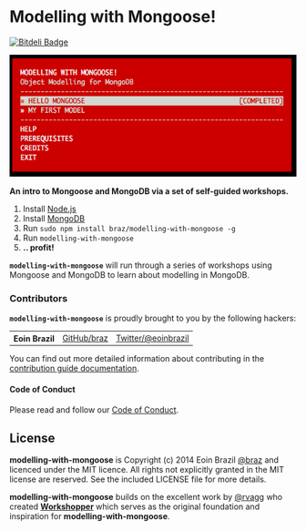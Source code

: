 # Modelling with Mongoose!

[![Bitdeli Badge](https://d2weczhvl823v0.cloudfront.net/braz/modelling-with-mongoose/trend.png)](https://bitdeli.com/free "Bitdeli Badge")

![Modelling with Mongoose !](https://github.com/braz/modelling-with-mongoose/raw/master/modelling-with-mongoose-screenshot.png)

**An intro to Mongoose and MongoDB via a set of self-guided workshops.**

  1. Install [Node.js](http://nodejs.org/)
  2. Install [MongoDB](http://mongodb.org/)
  3. Run `sudo npm install braz/modelling-with-mongoose -g`
  4. Run `modelling-with-mongoose`
  5. **.. profit!**

  <b><code>modelling-with-mongoose</code></b> will run through a series of workshops using Mongoose and MongoDB to learn about modelling in MongoDB.

### Contributors

<b><code>modelling-with-mongoose</code></b> is proudly brought to you by the following hackers:

<table><tbody>
<tr><th align="left">Eoin Brazil</th><td><a href="https://github.com/braz">GitHub/braz</a></td><td><a href="https://twitter.com/eoinbrazil">Twitter/@eoinbrazil</a></td></tr>
</tbody></table>

You can find out more detailed information about contributing in the
[contribution guide documentation][contributing].

#### Code of Conduct
Please read and follow our [Code of Conduct][coc].

## License
**modelling-with-mongoose** is Copyright (c) 2014 Eoin Brazil [@braz](https://twitter.com/eoinbrazil) and licenced under the MIT licence. All rights not explicitly granted in the MIT license are reserved. See the included LICENSE file for more details.

**modelling-with-mongoose** builds on the excellent work by [@rvagg](https://github.com/rvagg) who created **[Workshopper](https://github.com/rvagg/workshopper)** which serves as the original foundation and inspiration for **modelling-with-mongoose**.

[contributing]: https://github.com/braz/modelling-with-mongoose/blob/master/CONTRIBUTING.md
[coc]: https://github.com/braz/modelling-with-mongoose/blob/master/CODE_OF_CONDUCT.md